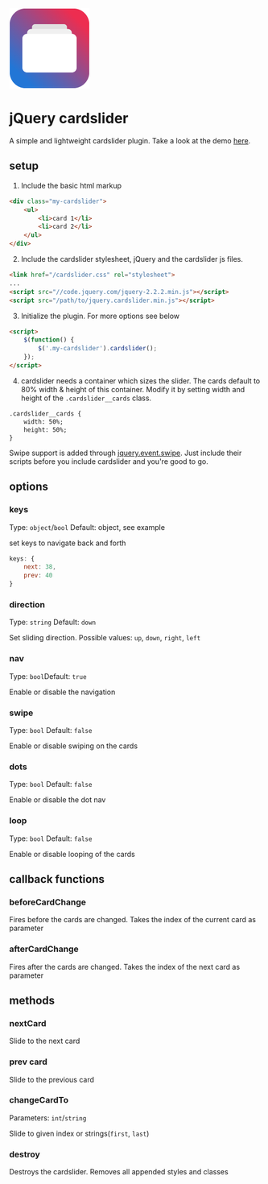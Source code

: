 [![cardslider Logo](logo.png "cardslider Logo")](https://cardslider.konstantingassmann.de)

# jQuery cardslider

A simple and lightweight cardslider plugin. Take a look at the demo [here](https://cardslider.konstantingassmann.de).

## setup

1. Include the basic html markup
```html
<div class="my-cardslider">
	<ul>
		<li>card 1</li>
		<li>card 2</li>
	</ul>
</div>
```

2. Include the cardslider stylesheet, jQuery and the cardslider js files.
```html
<link href="/cardslider.css" rel="stylesheet">
...
<script src="//code.jquery.com/jquery-2.2.2.min.js"></script>
<script src="/path/to/jquery.cardslider.min.js"></script>
```

3. Initialize the plugin. For more options see below
```html
<script>
	$(function() {
		$('.my-cardslider').cardslider();
	});
</script>
```

4. cardslider needs a container which sizes the slider. The cards default to 80% width & height of this container. Modify it by setting width and height of the `.cardslider__cards` class.
```
.cardslider__cards {
    width: 50%;
    height: 50%;
}
```

Swipe support is added through [jquery.event.swipe](https://github.com/stephband/jquery.event.swipe). Just include their scripts before you include cardslider and you're good to go.

## options

### keys
Type: ```object```/```bool``` Default: object, see example

set keys to navigate back and forth
```javascript
keys: {
	next: 38,
    prev: 40
}
```

### direction
Type: ```string``` Default: ```down```

Set sliding direction. Possible values: ```up```, ```down```, ```right```, ```left```

### nav
Type: ```bool```Default: ```true```

Enable or disable the navigation

### swipe
Type: ```bool``` Default: ```false```

Enable or disable swiping on the cards

### dots
Type: ```bool``` Default: ```false```

Enable or disable the dot nav

### loop
Type: ```bool``` Default: ```false```

Enable or disable looping of the cards

## callback functions

### beforeCardChange
Fires before the cards are changed. Takes the index of the current card as parameter

### afterCardChange

Fires after the cards are changed. Takes the index of the next card as parameter

## methods

### nextCard

Slide to the next card

### prev card

Slide to the previous card

### changeCardTo
Parameters: ```int```/```string```

Slide to given index or strings(```first```, ```last```)

### destroy
Destroys the cardslider. Removes all appended styles and classes

